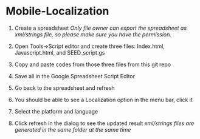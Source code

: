# Mobile-Localization

1. Create a spreadsheet *Only file owner can export the spreadsheet as xml/strings file, so please make sure you have the permission.*

2. Open Tools->Script editor and create three files: Index.html, Javascript.html, and SEED_script.gs

3. Copy and paste codes from those three files from this git repo

4. Save all in the Google Spreadsheet Script Editor

5. Go back to the spreadsheet and refresh

6. You should be able to see a Localization option in the menu bar, click it

7. Select the platform and language

8. Click refresh in the dialog to see the updated result *xml/strings files are generated in the same folder at the same time* 
